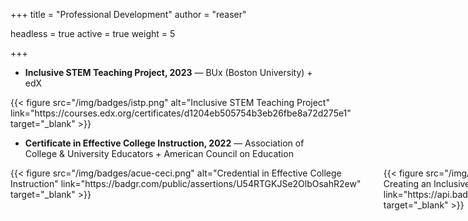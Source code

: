 +++
title = "Professional Development"
author = "reaser"

headless = true
active = true
weight = 5

+++

+ **Inclusive STEM Teaching Project, 2023** —  BUx (Boston University) + edX

<div style="display: inline-flex; width: 50%;">
{{< figure src="/img/badges/istp.png" alt="Inclusive STEM Teaching Project" link="https://courses.edx.org/certificates/d1204eb505754b3eb26fbe8a72d275e1" target="_blank" >}}
</div>

+ **Certificate in Effective College Instruction, 2022** — Association of College & University Educators + American Council on Education

<div style="display: inline-flex;">

<div style="display: inline-flex; width: 25%;">
{{< figure src="/img/badges/acue-ceci.png" alt="Credential in Effective College Instruction" link="https://badgr.com/public/assertions/U54RTGKJSe2OlbOsahR2ew" target="_blank" >}}
</div>

<div style="display: inline-flex; width: 75%;">
{{< figure src="/img/badges/acue-cisole.png" alt="Microcredential in Creating an Inclusive and Supportive Online Learning Environment" link="https://api.badgr.io/public/assertions/fI_z3HNoQLugTdUSrRI90A" target="_blank" >}}

{{< figure src="/img/badges/acue-palo.png" alt="Microcredential in Promoting Active Learning Online" link="https://api.badgr.io/public/assertions/2hhkF9VORpKwoazXe7Zdog" target="_blank" >}}

{{< figure src="/img/badges/acue-dlcec.png" alt="Microcredential in Designing Learner-Centered and Equitable Courses" link="https://api.badgr.io/public/assertions/3kvfALRbS8iHJi2O2Ex6SA" target="_blank" >}}

{{< figure src="/img/badges/acue-iipll.png" alt="Microcredential in Inspiring Inquiry and Preparing Lifelong Learners" link="https://badgr.com/public/assertions/IRA5e7bEQSO9VXzvmVLkAw" target="_blank" >}}
</div>

</div>
